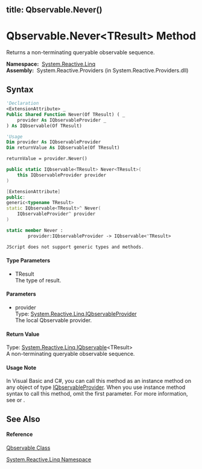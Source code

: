 title: Qbservable.Never<TResult>()
---
# Qbservable.Never\<TResult\> Method

Returns a non-terminating queryable observable sequence.

**Namespace:**  [System.Reactive.Linq](System.Reactive.Linq/System.Reactive.Linq)  
**Assembly:**  System.Reactive.Providers (in System.Reactive.Providers.dll)

## Syntax

```vb
'Declaration
<ExtensionAttribute> _
Public Shared Function Never(Of TResult) ( _
    provider As IQbservableProvider _
) As IQbservable(Of TResult)
```

```vb
'Usage
Dim provider As IQbservableProvider
Dim returnValue As IQbservable(Of TResult)

returnValue = provider.Never()
```

```csharp
public static IQbservable<TResult> Never<TResult>(
    this IQbservableProvider provider
)
```

```c++
[ExtensionAttribute]
public:
generic<typename TResult>
static IQbservable<TResult>^ Never(
    IQbservableProvider^ provider
)
```

```fsharp
static member Never : 
        provider:IQbservableProvider -> IQbservable<'TResult> 
```

```javascript
JScript does not support generic types and methods.
```

#### Type Parameters

- TResult  
  The type of result.

#### Parameters

- provider  
  Type: [System.Reactive.Linq.IQbservableProvider](IQbservableProvider/IQbservableProvider)  
  The local Qbservable provider.

#### Return Value

Type: [System.Reactive.Linq.IQbservable](IQbservable/IQbservable(TSource))\<TResult\>  
A non-terminating queryable observable sequence.

#### Usage Note

In Visual Basic and C\#, you can call this method as an instance method on any object of type [IQbservableProvider](IQbservableProvider/IQbservableProvider). When you use instance method syntax to call this method, omit the first parameter. For more information, see [](https://msdn.microsoft.com/en-us/library/Bb384936) or [](https://msdn.microsoft.com/en-us/library/Bb383977).

## See Also

#### Reference

[Qbservable Class](Qbservable/Qbservable)

[System.Reactive.Linq Namespace](System.Reactive.Linq/System.Reactive.Linq)








